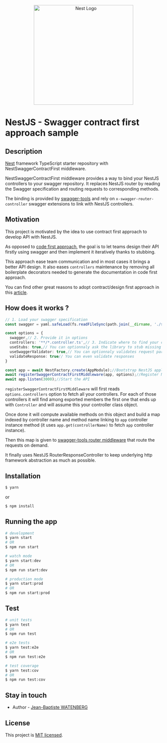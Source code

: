 <p align="center">
  <a href="http://nestjs.com/" target="blank"><img src="https://nestjs.com/img/logo_text.svg" width="320" alt="Nest Logo" /></a>
</p>
  
# NestJS - Swagger contract first approach sample

## Description

[Nest](https://github.com/nestjs/nest) framework TypeScript starter repository with NestSwaggerContractFirst middleware.

NestSwaggerContractFirst middleware provides a way to bind your NestJS controllers to your swagger repository. It replaces NestJS 
router by reading the Swagger specification and routing requests to corresponding methods.

The binding is provided by [swagger-tools](https://github.com/apigee-127/swagger-tools) and rely on `x-swagger-router-controller` 
swagger extensions to link with NestJS controllers.

## Motivation

This project is motivated by the idea to use contract first approach to develop API with NestJS.

As opposed to [code first approach](https://docs.nestjs.com/recipes/swagger), the goal is to let teams design their API firstly using 
swagger and then implement it iteratively thanks to stubbing. 

This approach ease team communication and in most cases it brings a better API design. 
It also eases `controllers` maintenance by removing all boilerplate decorators needed to generate the documentation in code first approach. 

You can find other great reasons to adopt contract/design first approach in this [article](https://swagger.io/blog/api-design/design-first-or-code-first-api-development/).

## How does it works ?

```typescript
// 1. Load your swagger specification
const swagger = yaml.safeLoad(fs.readFileSync(path.join(__dirname, './swagger/swagger.yaml'), 'utf8'));

const options = {
  swagger,// 2. Provide it in options
  controllers: '**/*.controller.ts',// 3. Indicate where to find your controller classes
  useStubs: true,// You can optionnaly ask the library to stub missing controllers (usefull if some routes defined in your swagger specification are not yet implemented)
  useSwaggerValidator: true,// You can optionnaly validates request parameters against specification to handle bad request with ease
  validateResponse: true// You can even validate responses 
}

const app = await NestFactory.create(AppModule);//Bootstrap NestJS application
await registerSwaggerContractFirstMiddleware(app, options);//Register NestSwaggerContractFirst middlewares
await app.listen(3000);//Start the API
```

`registerSwaggerContractFirstMiddleware` will first reads `options.controllers` option to fetch all your controllers.
For each of those controllers it will find among exported members the first one that ends up with `Controller` and will assume this your controller class object.

Once done it will compute available methods on this object and build a map indexed by controller name and method name linking to `app` controller instance method (it uses `app.get(controllerName)` to fetch `app` controller instance).

Then this map is given to [swagger-tools router middleware](https://github.com/apigee-127/swagger-tools) that route the requests on demand.

It finally uses NestJS RouterResponseController to keep underlying http framework abstraction as much as possible.

## Installation


```bash
$ yarn
```

or 

```bash
$ npm install
```

## Running the app

```bash
# development
$ yarn start
# OR
$ npm run start

# watch mode
$ yarn start:dev
# OR
$ npm run start:dev

# production mode
$ yarn start:prod
# OR
$ npm run start:prod
```

## Test

```bash
# unit tests
$ yarn test
# OR
$ npm run test

# e2e tests
$ yarn test:e2e
# OR
$ npm run test:e2e

# test coverage
$ yarn test:cov
# OR
$ npm run test:cov
```

## Stay in touch

- Author - [Jean-Baptiste WATENBERG](https://twitter.com/JBWatenberg)

## License

  This project is [MIT licensed](LICENSE).

